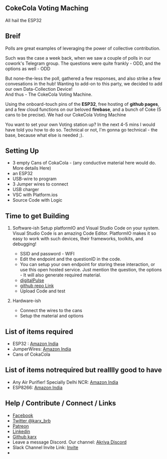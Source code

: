 ## CokeCola Voting Maching 
All hail the ESP32

## Breif
Polls are great examples of leveraging the power of collective contribution.

Such was the case a week back, when we saw a couple of polls in our cowork's Telegram group. The questions were quite frankly - ODD, and the options as well - ODD

But none-the-less the poll, gathered a few responses, and also strike a few convesations in the hub!
Wanting to add-on to this party, we decided to add our own Data-Collection Device!    
And thus - The CokeCola Voting Machine.

Using the onboard-touch pins of the **ESP32**, free hosting of **github pages**, and a few cloud functions on our beloved **firebase**, and a bunch of Coke (5 cans to be precise).
We had our CokeCola Voting Machine

You want to set your own Voting station up? 
In the next 4-5 mins I would have told you how to do so. Technical or not, I'm gonna go technical - the base, because what else is needed ;).

## Setting Up
* 3 empty Cans of CokaCola - (any conductive material here would do. More details Here)
* an ESP32
* USB-wire to program
* 3 Jumper wires to connect
* USB charger
* VSC with Platform.ios
* Source Code with Logic

## Time to get Building
1. Software-ish
    Setup platformIO and Visual Studio Code on your system.
    Visual Studio Code is an amazing Code Editor.
    PlatformIO makes it so easy to work with such devices, their frameworks, toolkits, and debugging!

    * SSID and password - WIFI
    * Edit the endpoint and the questionID in the code.
    * You can setup your own endpoint for storing these interaction, or use this open hosted service. Just mention the question, the options - It will also generate required material. 
    - [digitalPulse]()
    - [github repo Link]()
    - Upload Code and test

2. Hardware-ish
    * Connect the wires to the cans
    * Setup the material and options

## List of items required
* ESP32 : [Amazon India](https://amzn.to/2K4Yyfb) 
* JumperWires: [Amazon India](https://amzn.to/2K4YKLr)
* Cans of CokaCola

## List of items notrequired but realllly good to have
* Any Air Purifier! Specially Delhi NCR: [Amazon India](https://amzn.to/2XCQ9mo)
* ESP8266: [Amazon India](https://amzn.to/2XCQ9mo)


## Help / Contribute / Connect / Links
* [Facebook](https://www.facebook.com/karx01)
* [Twitter @karx_brb](https://twitter.com/karx_brb)
* [Patreon](https://www.patreon.com/kaaro)
* [Linkedin](https://www.linkedin.com/in/karx01/)
* [Github karx](https://github.com/karx)
* Leave a message Discord. Our channel: [Akriya Discord](https://discord.gg/Ud5TuCr)
* Slack Channel Invite Link: [Invite](https://join.slack.com/t/akriya/shared_invite/enQtNDMwOTM2NjExMzQ0LTZmODYzZDUyNDYyMjhhNmNhMzk2MzVjY2NmZGM0YjNkYzViZTJjMDc2Nzg4MTA5NjAzOTQ1ZWZhMDc0OWI3OGU) 
* 